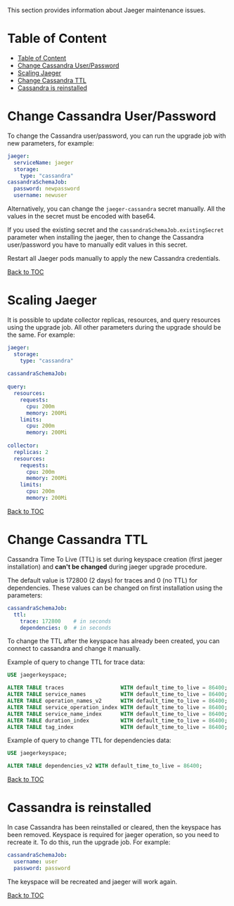 This section provides information about Jaeger maintenance issues.

# Table of Content

* [Table of Content](#table-of-content)
* [Change Cassandra User/Password](#change-cassandra-userpassword)
* [Scaling Jaeger](#scaling-jaeger)
* [Change Cassandra TTL](#change-cassandra-ttl)
* [Cassandra is reinstalled](#cassandra-is-reinstalled)

# Change Cassandra User/Password

To change the Cassandra user/password, you can run the upgrade job with new parameters, for example:

```yaml
jaeger:
  serviceName: jaeger
  storage:
    type: "cassandra"
cassandraSchemaJob:
  password: newpassword
  username: newuser
```

Alternatively, you can change the `jaeger-cassandra` secret manually. All the values in the secret
must be encoded with base64.

If you used the existing secret and the `cassandraSchemaJob.existingSecret` parameter when installing the jaeger, then
to change the Cassandra user/password you have to manually edit values in this secret.

Restart all Jaeger pods manually to apply the new Cassandra credentials.

<!-- #GFCFilterMarkerStart# -->
[Back to TOC](#table-of-content)
<!-- #GFCFilterMarkerEnd# -->

# Scaling Jaeger

It is possible to update collector replicas, resources, and query resources using the upgrade job. All other parameters
during the upgrade should be the same.
For example:

```yaml
jaeger:
  storage:
    type: "cassandra"
    
cassandraSchemaJob:
  
query:
  resources:
    requests:
      cpu: 200m
      memory: 200Mi
    limits:
      cpu: 200m
      memory: 200Mi
      
collector:
  replicas: 2
  resources:
    requests:
      cpu: 200m
      memory: 200Mi
    limits:
      cpu: 200m
      memory: 200Mi
```

<!-- #GFCFilterMarkerStart# -->
[Back to TOC](#table-of-content)
<!-- #GFCFilterMarkerEnd# -->

# Change Cassandra TTL

Cassandra Time To Live (TTL) is set during keyspace creation (first jaeger installation) and **can't be changed** during
jaeger upgrade procedure.

The default value is 172800 (2 days) for traces and 0 (no TTL) for dependencies. These values
can be changed on first installation using the parameters:

```yaml
cassandraSchemaJob:
  ttl:
    trace: 172800    # in seconds
    dependencies: 0  # in seconds
```

To change the TTL after the keyspace has already been created, you can connect to cassandra and change it manually.

Example of query to change TTL for trace data:

```sql
USE jaegerkeyspace;

ALTER TABLE traces                  WITH default_time_to_live = 86400;
ALTER TABLE service_names           WITH default_time_to_live = 86400;
ALTER TABLE operation_names_v2      WITH default_time_to_live = 86400;
ALTER TABLE service_operation_index WITH default_time_to_live = 86400;
ALTER TABLE service_name_index      WITH default_time_to_live = 86400;
ALTER TABLE duration_index          WITH default_time_to_live = 86400;
ALTER TABLE tag_index               WITH default_time_to_live = 86400;
```

Example of query to change TTL for dependencies data:

```sql
USE jaegerkeyspace;

ALTER TABLE dependencies_v2 WITH default_time_to_live = 86400;
```

<!-- #GFCFilterMarkerStart# -->
[Back to TOC](#table-of-content)
<!-- #GFCFilterMarkerEnd# -->

# Cassandra is reinstalled

In case Cassandra has been reinstalled or cleared, then the keyspace has been removed. Keyspace is required for jaeger
operation, so you need to recreate it. To do this, run the upgrade job. For example:

```yaml
cassandraSchemaJob:
  username: user
  password: password
```

The keyspace will be recreated and jaeger will work again.

<!-- #GFCFilterMarkerStart# -->
[Back to TOC](#table-of-content)
<!-- #GFCFilterMarkerEnd# -->
